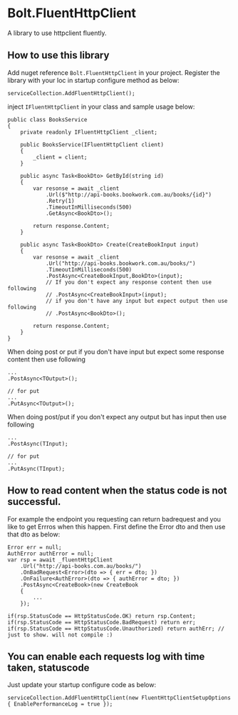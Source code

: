 # Bolt.FluentHttpClient

A library to use httpclient fluently.

## How to use this library

Add nuget reference `Bolt.FluentHttpClient` in your project. Register the library with your Ioc in startup configure method as below:

    serviceCollection.AddFluentHttpClient();

inject `IFluentHttpClient` in your class and sample usage below:

    public class BooksService
    {
        private readonly IFluentHttpClient _client;

        public BooksService(IFluentHttpClient client)
        {
            _client = client;
        }

        public async Task<BookDto> GetById(string id)
        {
            var resonse = await _client
                .Url($"http://api-books.bookwork.com.au/books/{id}")
                .Retry(1)
                .TimeoutInMilliseconds(500)
                .GetAsync<BookDto>();
            
            return response.Content;
        }

		public async Task<BookDto> Create(CreateBookInput input)
        {
            var resonse = await _client
                .Url("http://api-books.bookwork.com.au/books/")
                .TimeoutInMilliseconds(500)
                .PostAsync<CreateBookInput,BookDto>(input);
                // If you don't expect any response content then use following
                // .PostAsync<CreateBookInput>(input);
                // if you don't have any input but expect output then use following
                // .PostAsync<BookDto>();
				
            return response.Content;
        }
    }

When doing post or put if you don't have input but expect some response content then use following

    ...
    .PostAsync<TOutput>();

    // for put
    ...
    .PutAsync<TOutput>();

When doing post/put if you don't expect any output but has input then use following

    ...
    .PostAsync(TInput);

    // for put
    ...
    .PutAsync(TInput);


## How to read content when the status code is not successful.

For example the endpoint you requesting can return badrequest and you like to get Errros when this happen. First define the Error dto and then use that dto as below:

    Error err = null;
    AuthError authError = null;
    var rsp = await _fluentHttpClient
        .Url("http://api-books.com.au/books/")
        .OnBadRequest<Error>(dto => { err = dto; })
        .OnFailure<AuthError>(dto => { authError = dto; })
        .PostAsync<CreateBook>(new CreateBook
        { 
            ...
        });

    if(rsp.StatusCode == HttpStatusCode.OK) return rsp.Content;
    if(rsp.StatusCode == HttpStatusCode.BadRequest) return err;
    if(rsp.StatusCode == HttpStatusCode.Unauthorized) return authErr; // just to show. will not compile :)



## You can enable each requests log with time taken, statuscode

Just update your startup configure code as below:

    serviceCollection.AddFluentHttpClient(new FluentHttpClientSetupOptions { EnablePerformanceLog = true });

